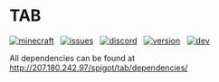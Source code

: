 # TAB  
[![minecraft][Badge-ServerVersions]][URL-Spigot]   [![issues][Badge-Issues]][URL-Issues]   [![discord][Badge-Discord]][URL-Discord]   [![version][Badge-PluginVersion]][URL-Release]   [![dev][Badge-DevBuild]][URL-DevBuild]


All dependencies can be found at http://207.180.242.97/spigot/tab/dependencies/  

[URL-Spigot]: https://www.spigotmc.org/resources/57806/
[URL-Issues]: https://github.com/NEZNAMY/TAB/issues
[URL-Release]: https://www.spigotmc.org/resources/57806/update?update=316499
[URL-Discord]: https://discord.gg/yx4THeU
[URL-DevBuild]: https://cdn.discordapp.com/attachments/464896376820465685/682609722783825960/TAB_v2.7.0-pre16.jar

[Badge-PluginVersion]: https://img.shields.io/badge/Version-2.6.5-green.svg
[Badge-Issues]: https://img.shields.io/github/issues/neznamy/tab?label=Issues
[Badge-ServerVersions]: https://img.shields.io/badge/Minecraft-1.5.0%20--%201.15.2-blue.svg
[Badge-Discord]: https://img.shields.io/discord/464328633239207938.svg?label=Discord
[Badge-DevBuild]: https://img.shields.io/badge/Dev%20Build-2.7.0--pre16-orange
